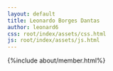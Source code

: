 ```yaml
---
layout: default
title: Leonardo Borges Dantas
author: leonard6
css: root/index/assets/css.html
js: root/index/assets/js.html
---
```



{%include about/member.html%}